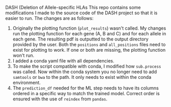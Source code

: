 DASH (Deletion of Allele-specific HLAs
This repo contains some modifications I made to the source code of the DASH project so that it is easier to run. The changes are as follows: 
1. Originally the plotting function (`plot_results`) wasn't called. My changes run the plotting function for 
each gene (A, B and C) and for each allele in each gene. The resulting pdf is outputted to the output directory provided by the user.
Both the `positions` and `all_positions` files need to exist for plotting to work. If one or both are missing, the plotting function won't run.
2. I added a conda yaml file with all dependencies.
3. To make the script compatible with conda, I modified how `sub.process` was called. Now within the conda system 
you no longer need to add `samtools` or `bwa` to the path. It only needs to exist within the conda environment.
4. The `prediction_df` needed for the ML step needs to have its columns ordered in a specific way to match the 
trained model. Correct order is ensured with the use of `reindex` from `pandas`. 
